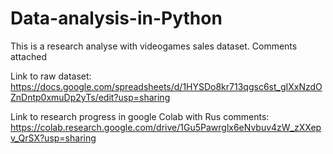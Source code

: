 # Data-analysis-in-Python
This is a research analyse with videogames sales dataset. Comments attached

Link to raw dataset: https://docs.google.com/spreadsheets/d/1HYSDo8kr713qgsc6st_gIXxNzdOZnDntp0xmuDp2yTs/edit?usp=sharing

Link to research progress in google Colab with Rus comments: https://colab.research.google.com/drive/1Gu5Pawrglx6eNvbuv4zW_zXXepv_QrSX?usp=sharing
